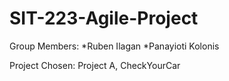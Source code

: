 # SIT-223-Agile-Project

Group Members:
  *Ruben Ilagan
  *Panayioti Kolonis
  
Project Chosen: Project A, CheckYourCar
